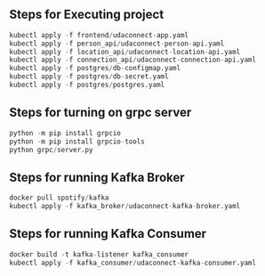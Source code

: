 ## Steps for Executing project
```s
kubectl apply -f frontend/udaconnect-app.yaml
kubectl apply -f person_api/udaconnect-person-api.yaml
kubectl apply -f location_api/udaconnect-location-api.yaml
kubectl apply -f connection_api/udaconnect-connection-api.yaml
kubectl apply -f postgres/db-configmap.yaml
kubectl apply -f postgres/db-secret.yaml
kubectl apply -f postgres/postgres.yaml
```

## Steps for turning on grpc server 
```s
python -m pip install grpcio
python -m pip install grpcio-tools
python grpc/server.py
```

## Steps for running Kafka Broker
```s
docker pull spotify/kafka
kubectl apply -f kafka_broker/udaconnect-kafka-broker.yaml
```
## Steps for running Kafka Consumer
```s
docker build -t kafka-listener kafka_consumer
kubectl apply -f kafka_consumer/udaconnect-kafka-consumer.yaml
```